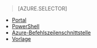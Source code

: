 > [AZURE.SELECTOR]
- [Portal](load-balancer-get-started-internet-portal.md)
- [PowerShell](load-balancer-get-started-internet-arm-ps.md)
- [Azure-Befehlszeilenschnittstelle](load-balancer-get-started-internet-arm-cli.md)
- [Vorlage](load-balancer-get-started-internet-arm-template.md)

<!---HONumber=AcomDC_0921_2016-->